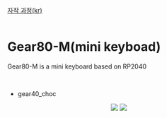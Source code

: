 [자작 과정(kr)](https://blog.naver.com/cosmosalad/223262540878)<br/><br/>

# Gear80-M(mini keyboad)<br/>
Gear80-M is a mini keyboard based on RP2040

<br/>

- gear40_choc

<p align="center">
  <img src="img/gear40_choc01.jpg"/>  
  <img src="img/gear40_choc02.jpg"/>
</p>

<br/><br/>
